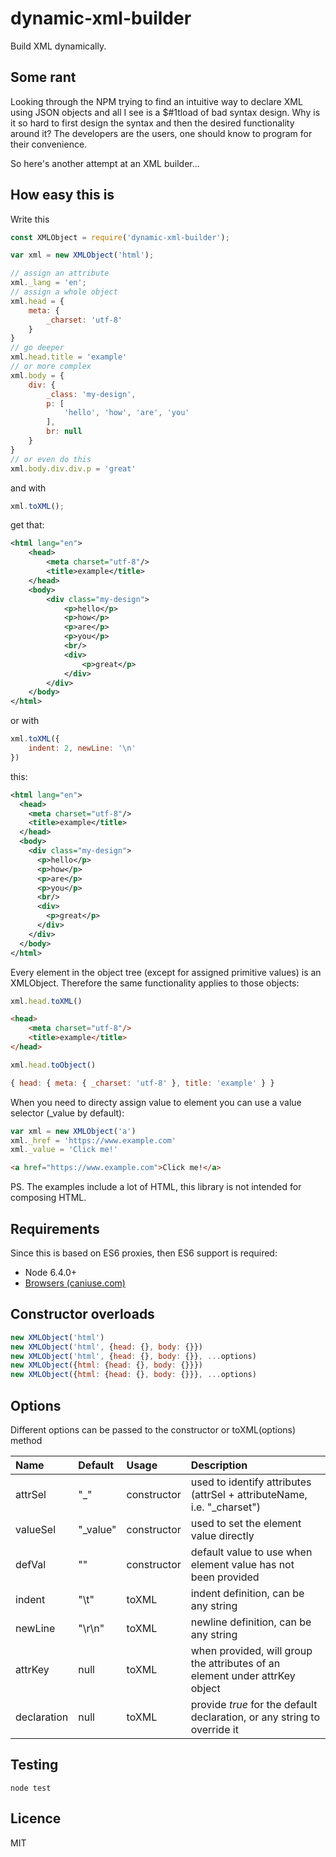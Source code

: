 dynamic-xml-builder
====

Build XML dynamically.

## Some rant

Looking through the NPM trying to find an intuitive way to declare XML using JSON objects and all I see is a $#1tload of bad syntax design. Why is it so hard to first design the syntax and then the desired functionality around it? The developers are the users, one should know to program for their convenience.

So here's another attempt at an XML builder...

## How easy this is
Write this
```js
const XMLObject = require('dynamic-xml-builder');

var xml = new XMLObject('html');

// assign an attribute
xml._lang = 'en';
// assign a whole object
xml.head = {
    meta: {
        _charset: 'utf-8'
    }
}
// go deeper
xml.head.title = 'example'
// or more complex
xml.body = {
    div: {
        _class: 'my-design',
        p: [
            'hello', 'how', 'are', 'you'
        ],
        br: null
    }
}
// or even do this
xml.body.div.div.p = 'great'
```
and with
```js
xml.toXML();
```
get that:
```xml
<html lang="en">
	<head>
		<meta charset="utf-8"/>
		<title>example</title>
	</head>
	<body>
		<div class="my-design">
			<p>hello</p>
			<p>how</p>
			<p>are</p>
			<p>you</p>
			<br/>
			<div>
				<p>great</p>
			</div>
		</div>
	</body>
</html>
```
or with
```js
xml.toXML({
    indent: 2, newLine: '\n'
})
```
this:
```xml
<html lang="en">
  <head>
    <meta charset="utf-8"/>
    <title>example</title>
  </head>
  <body>
    <div class="my-design">
      <p>hello</p>
      <p>how</p>
      <p>are</p>
      <p>you</p>
      <br/>
      <div>
        <p>great</p>
      </div>
    </div>
  </body>
</html>
```

Every element in the object tree (except for assigned primitive values) is an XMLObject. Therefore the same functionality applies to those objects:
```js
xml.head.toXML()
```
```html
<head>
    <meta charset="utf-8"/>
    <title>example</title>
</head>
```
```js
xml.head.toObject()
```
```js
{ head: { meta: { _charset: 'utf-8' }, title: 'example' } }
```

When you need to directy assign value to element you can use a value selector (_value by default):
```js
var xml = new XMLObject('a')
xml._href = 'https://www.example.com'
xml._value = 'Click me!'
```
```html
<a href="https://www.example.com">Click me!</a>
```

PS. The examples include a lot of HTML, this library is not intended for composing HTML.

## Requirements

Since this is based on ES6 proxies, then ES6 support is required:

* Node 6.4.0+
* [Browsers (caniuse.com)](https://caniuse.com/#search=Proxy)

## Constructor overloads
```js
new XMLObject('html')
new XMLObject('html', {head: {}, body: {}})
new XMLObject('html', {head: {}, body: {}}, ...options)
new XMLObject({html: {head: {}, body: {}}})
new XMLObject({html: {head: {}, body: {}}}, ...options)
```

## Options

Different options can be passed to the constructor or toXML(options) method

Name|Default|Usage|Description
:--|:--|:--|:--
attrSel|"_"|constructor|used to identify attributes (attrSel + attributeName, i.e. "_charset")
valueSel|"_value"|constructor|used to set the element value directly
defVal|""|constructor|default value to use when element value has not been provided
indent|"\t"|toXML|indent definition, can be any string
newLine|"\r\n"|toXML|newline definition, can be any string
attrKey|null|toXML|when provided, will group the attributes of an element under attrKey object
declaration|null|toXML|provide *true* for the default declaration, or any string to override it

## Testing
```
node test
```

## Licence

MIT

